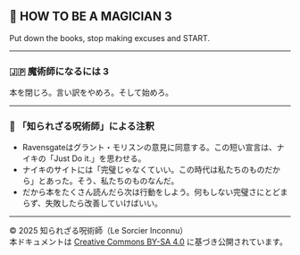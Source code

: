 ## 🧛 HOW TO BE A MAGICIAN 3 

Put down the books, stop making excuses and START.

---

### 🇯🇵 魔術師になるには 3

本を閉じろ。言い訳をやめろ。そして始めろ。

---

### 🐌 「知られざる呪術師」による注釈

- Ravensgateはグラント・モリスンの意見に同意する。この短い宣言は、ナイキの「Just Do it.」を思わせる。
- ナイキのサイトには「完璧じゃなくていい。この時代は私たちのものだから」とあった。そう、私たちのものなんだ。
- だから本をたくさん読んだら次は行動をしよう。何もしない完璧さにとどまらず、失敗したら改善していけばいい。

---

© 2025 知られざる呪術師（Le Sorcier Inconnu）  
本ドキュメントは [Creative Commons BY-SA 4.0](https://creativecommons.org/licenses/by-sa/4.0/deed.ja) に基づき公開されています。
